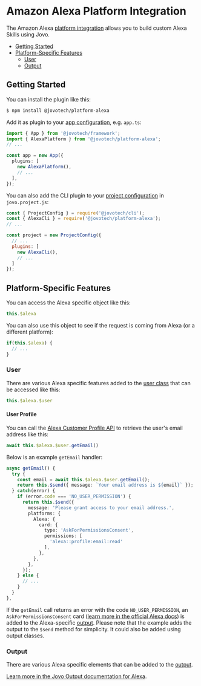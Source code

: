 # Amazon Alexa Platform Integration

The Amazon Alexa [platform integration](../docs/platforms.md) allows you to build custom Alexa Skills using Jovo.

- [Getting Started](#getting-started)
- [Platform-Specific Features](#platform-specific-features)
  - [User](#user)
  - [Output](#output)

## Getting Started

You can install the plugin like this:

```sh
$ npm install @jovotech/platform-alexa
```

Add it as plugin to your [app configuration](../docs/app-config.md), e.g. `app.ts`:

```typescript
import { App } from '@jovotech/framework';
import { AlexaPlatform } from '@jovotech/platform-alexa';
// ...

const app = new App({
  plugins: [
    new AlexaPlatform(),
    // ...
  ],
});
```

You can also add the CLI plugin to your [project configuration](../docs/project-config.md) in `jovo.project.js`:

```js
const { ProjectConfig } = require('@jovotech/cli');
const { AlexaCli } = require('@jovotech/platform-alexa');
// ...

const project = new ProjectConfig({
  // ...
  plugins: [
    new AlexaCli(),
    // ...
  ]
});
```

## Platform-Specific Features

You can access the Alexa specific object like this:

```typescript
this.$alexa
```

You can also use this object to see if the request is coming from Alexa (or a different platform):

```typescript
if(this.$alexa) {
  // ...
}
```

### User

There are various Alexa specific features added to the [user class](../docs/user.md) that can be accessed like this:

```typescript
this.$alexa.$user
```

#### User Profile

You can call the [Alexa Customer Profile API](https://developer.amazon.com/en-US/docs/alexa/custom-skills/request-customer-contact-information-for-use-in-your-skill.html) to retrieve the user's email address like this:

```typescript
await this.$alexa.$user.getEmail()
```

Below is an example `getEmail` handler:

```typescript
async getEmail() {
  try {
    const email = await this.$alexa.$user.getEmail();
    return this.$send({ message: `Your email address is ${email}` });
  } catch(error) {
    if (error.code === 'NO_USER_PERMISSION') {
      return this.$send({
        message: 'Please grant access to your email address.',
        platforms: {
          Alexa: {
            card: {
              type: 'AskForPermissionsConsent',
              permissions: [
                'alexa::profile:email:read'
              ],
            },
          },
        },
      });
    } else {
      // ...
    }
  }
},
```

If the `getEmail` call returns an error with the code `NO_USER_PERMISSION`, an `AskForPermissionsConsent` card ([learn more in the official Alexa docs](https://developer.amazon.com/en-US/docs/alexa/custom-skills/request-customer-contact-information-for-use-in-your-skill.html#sample-response-with-permissions-card)) is added to the Alexa-specific [output](../docs/output.md). Please note that the example adds the output to the `$send` method for simplicity. It could also be added using output classes.


### Output

There are various Alexa specific elements that can be added to the [output](../docs/output.md).

[Learn more in the Jovo Output documentation for Alexa](https://github.com/jovotech/jovo-output/blob/master/output-alexa/README.md).